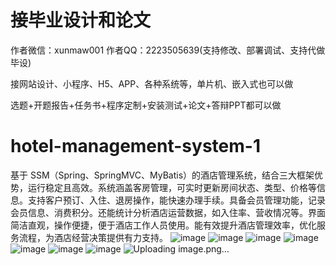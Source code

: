 # 接毕业设计和论文
作者微信：xunmaw001  作者QQ：2223505639(支持修改、部署调试、支持代做毕设)

接网站设计、小程序、H5、APP、各种系统等，单片机、嵌入式也可以做

选题+开题报告+任务书+程序定制+安装测试+论文+答辩PPT都可以做
# hotel-management-system-1
基于 SSM（Spring、SpringMVC、MyBatis）的酒店管理系统，结合三大框架优势，运行稳定且高效。系统涵盖客房管理，可实时更新房间状态、类型、价格等信息。支持客户预订、入住、退房操作，能快速办理手续。具备会员管理功能，记录会员信息、消费积分。还能统计分析酒店运营数据，如入住率、营收情况等。界面简洁直观，操作便捷，便于酒店工作人员使用。能有效提升酒店管理效率，优化服务流程，为酒店经营决策提供有力支持。 
![image](https://github.com/user-attachments/assets/8c703b4c-8fcf-4b85-89ad-754d1d832c78)
![image](https://github.com/user-attachments/assets/6aa560d5-17c1-4608-a61d-a4b686f57868)
![image](https://github.com/user-attachments/assets/e341a333-eaf8-4263-8037-62666d42043b)
![image](https://github.com/user-attachments/assets/d9944518-3ec8-48c9-80f3-6800ee4d6d56)
![image](https://github.com/user-attachments/assets/e0927816-44a6-4e96-ba85-f120c1e3140a)
![image](https://github.com/user-attachments/assets/f1fe328c-bfb2-445b-931a-b8b1dd4e0f45)
![image](https://github.com/user-attachments/assets/69ec108a-413b-42d7-a17b-de5b0042e9a0)
![Uploading image.png…]()
